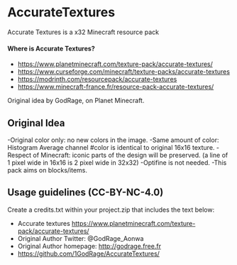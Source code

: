 # AccurateTextures
Accurate Textures is a x32 Minecraft resource pack

#### Where is Accurate Textures?
* https://www.planetminecraft.com/texture-pack/accurate-textures/
* https://www.curseforge.com/minecraft/texture-packs/accurate-textures
* https://modrinth.com/resourcepack/accurate-textures
* https://www.minecraft-france.fr/resource-pack-accurate-textures/

Original idea by GodRage, on Planet Minecraft.

<h2>Original Idea</h2>
-Original color only: no new colors in the image.
-Same amount of color: Histogram Average channel #color is identical to original 16x16 texture.
-Respect of Minecraft: iconic parts of the design will be preserved. (a line of 1 pixel wide in 16x16 is 2 pixel wide in 32x32)
-Optifine is not needed.
-This pack aims on blocks/items.


<h2>Usage guidelines (CC-BY-NC-4.0)</h2>
Create a credits.txt within your project.zip that includes the text below:

- Accurate textures https://www.planetminecraft.com/texture-pack/accurate-textures/
- Original Author Twitter: @GodRage_Aonwa
- Original Author homepage: http://godrage.free.fr
- https://github.com/1GodRage/AccurateTextures/
